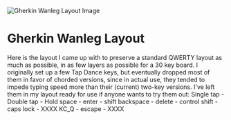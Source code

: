 ![Gherkin Wanleg Layout Image](https://i.imgur.com/RpN5N42.png)

# Gherkin Wanleg Layout

Here is the layout I came up with to preserve a standard QWERTY layout as much as possible, in as few layers as possible for a 30 key board.
I originally set up a few Tap Dance keys, but eventually dropped most of them in favor of chorded versions, since in actual use, they tended to impede typing speed more than their (current) two-key versions.
I've left them in my layout ready for use if anyone wants to try them out:
Single tap - Double tap - Hold
space - enter - shift
backspace - delete - control
shift - caps lock - XXXX
KC_Q - escape - XXXX